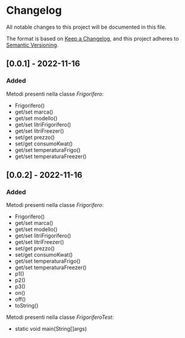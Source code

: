 # Changelog
All notable changes to this project will be documented in this file.

The format is based on [Keep a Changelog](https://keepachangelog.com/en/1.0.0/),
and this project adheres to [Semantic Versioning](https://semver.org/spec/v2.0.0.html).

## [0.0.1] - 2022-11-16
### Added
Metodi presenti nella classe _Frigorifero_:
- Frigorifero()
- get/set marca()
- get/set modello()
- get/set litriFrigorifero()
- get/set litriFreezer()
- set/get prezzo()
- set/get consumoKwat()
- get/set temperaturaFrigo()
- get/set temperaturaFreezer()

## [0.0.2] - 2022-11-16
### Added
Metodi presenti nella classe _Frigorifero_:
- Frigorifero()
- get/set marca()
- get/set modello()
- get/set litriFrigorifero()
- get/set litriFreezer()
- set/get prezzo()
- set/get consumoKwat()
- get/set temperaturaFrigo()
- get/set temperaturaFreezer()
- p1()
- p2()
- p3()
- on()
- off()
- toString()

Metodi presenti nella classe _FrigoriferoTest_:
- static void main(String[]args)

